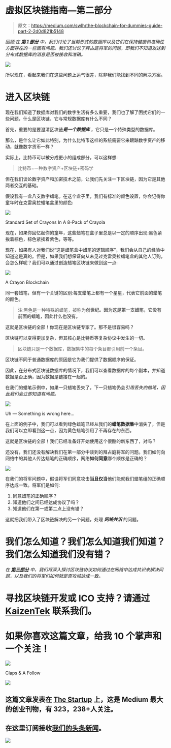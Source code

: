 # 虚拟区块链指南—第二部分

> 原文：<https://medium.com/swlh/the-blockchain-for-dummies-guide-part-2-2d0d821b5148>

*回顾:在* [***第 1 部分***](/@jradosta/the-blockchain-for-dummies-guide-part-1-b5ef8c085913) *中，我们讨论了当前形式的数据库以及它们在保持健康和准确性方面存在的一些固有问题。我们还讨论了拜占庭将军的问题，即我们不知道发送到分布式数据库的消息是否被接收和准确。*

![](img/bbd50c82c161cc563130c6ec5d61a0cf.png)

所以现在，看起来我们在这些问题上运气很差，除非我们能找到不同的解决方案。

# 进入区块链

现在我们知道了数据库对我们的数字生活有多么重要，我们也了解了困扰它们的一些问题，什么是区块链，它与常规数据库有什么不同？

首先，重要的是要澄清区块链***是一个数据库*** ，它只是一个特殊类型的数据库。

那么，是什么让它如此特别，为什么比特币这样的系统需要它来跟踪数字资产的移动，就像数字货币一样？

实际上，比特币可以被分成更小的组成部分，可以这样想:

> 比特币=一种数字资产+区块链+密码学

但在我们谈论数字资产和加密技术之前，让我们先关注一下区块链，因为它是其他两者交互的基础。

假设我有一盒八支数字蜡笔。在这个盒子里，我们有标准的颜色设置，你会记得你童年时在克雷奥拉蜡笔盒里的颜色:

![](img/2e476ad20555c8d11d3f8073b97ee37d.png)

Standard Set of Crayons In A 8-Pack of Crayola

现在，如果你回忆起你的童年，这些蜡笔在盒子里总是以一定的顺序出现:黑色紧挨着棕色，棕色紧挨着紫色，等等。

现在，如果有人对我们说“这是蜡笔盒中蜡笔的逻辑顺序”，我们会从自己的经验中知道这是真的。但是，如果我们想保证向从未见过克雷奥拉蜡笔盒的其他人订购，会怎么样呢？我们可以通过创造蜡笔区块链来做到这一点:

![](img/4ef2cb87dab6f09a8cc7caeca2c2282f.png)

A Crayon Blockchain

同一套蜡笔，但有一个关键的区别:每支蜡笔上都有一个星星，代表它前面的蜡笔的颜色。

> 注:黑色是一种特殊的蜡笔，被称为**创世纪。因为这是第一支蜡笔，它没有前面的蜡笔，因此什么也没有。**

这就是区块链的全部！你现在是区块链专家了。那不是很容易吗？

区块链可以变得更加复杂，但其核心是比特币等复杂协议中发生的一切。

> 区块链只是一个数据库，数据集中的每个条目都引用前一个条目。

区块链不同于普通数据库的原因是它为我们提供了数据顺序的保证。

因此，在分布式区块链数据库的情况下，我们可以查看数据库的每个副本，并知道数据是否正确，因为数据是链接在一起的。

在我们的蜡笔示例中，如果一只蜡笔丢失了，下一只蜡笔仍会*引用丢失的蜡笔，因此我们会立即知道有问题。*

![](img/3631a3f60e26117861f5b73e152dc0ea.png)

Uh — Something is wrong here…

在上面的例子中，我们可以看到绿色蜡笔已经从我们的**蜡笔数据集**中消失了，但是我们可以立即看到这一点，因为黄色蜡笔引用了不再存在的东西。

这就是区块链的全部！我们已经准备好开始使用这个很酷的新东西了，对吗？

还没有，我们还没有解决我们在第一部分中谈到的拜占庭将军的问题。我们如何向网络中的其他人传达蜡笔的正确顺序，网络**如何同意**哪个顺序是正确的？

![](img/520075e2e8ecb26a2689ae216b670fac.png)

在我们的将军问题中，假设将军们同意攻击**当且仅当**他们能就我们蜡笔组的正确顺序达成一致。将军们是如何:

1.  同意蜡笔的正确顺序？
2.  知道他们之间已经达成协议了吗？
3.  知道他们在第一或第二点上没有错？

这就把我们带入了区块链解决的另一个问题，处理 ***网络共识*** 的问题。

# 我们怎么知道？我们怎么知道我们知道？我们怎么知道我们没有错？

*在* [***第三部分***](/@jradosta/the-blockchain-for-dummies-guide-part-3-e5aba942041) *中，我们将深入探讨区块链协议如何通过在网络中达成共识来解决问题，以及我们的将军们如何就是否攻城达成一致。*

# 寻找区块链开发或 ICO 支持？请通过 [KaizenTek](http://www.kaizentek.io) 联系我们。

# 如果你喜欢这篇文章，给我 10 个掌声和一个关注！

![](img/dcfc5c153306f679a626b48f2f9991d1.png)

Claps & A Follow

[![](img/308a8d84fb9b2fab43d66c117fcc4bb4.png)](https://medium.com/swlh)

## 这篇文章发表在 [The Startup](https://medium.com/swlh) 上，这是 Medium 最大的创业刊物，有 323，238+人关注。

## 在这里订阅接收[我们的头条新闻](http://growthsupply.com/the-startup-newsletter/)。

[![](img/b0164736ea17a63403e660de5dedf91a.png)](https://medium.com/swlh)